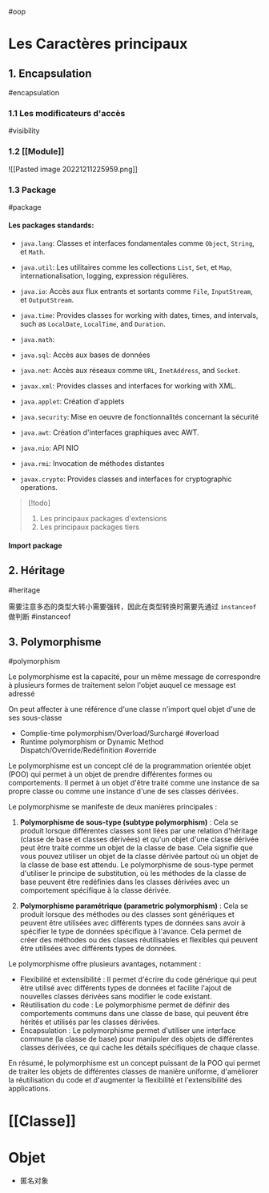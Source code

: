 #oop

# Les Caractères principaux 

## 1. Encapsulation
#encapsulation 

### 1.1 Les modificateurs d'accès
#visibility

### 1.2 [[Module]]

![[Pasted image 20221211225959.png]]

### 1.3 Package
#package 

#### Les packages standards:

- `java.lang`: Classes et interfaces fondamentales comme `Object`, `String`, et `Math`.
- `java.util`: Les utilitaires comme les collections `List`, `Set`, et `Map`, internationalisation, logging, expression régulières.
- `java.io`: Accès aux flux entrants et sortants comme `File`, `InputStream`, et `OutputStream`.
- `java.time`: Provides classes for working with dates, times, and intervals, such as `LocalDate`, `LocalTime`, and `Duration`.
- `java.math`: 
- `java.sql`: Accès aux bases de données

- `java.net`: Accès aux réseaux comme `URL`, `InetAddress`, and `Socket`.
- `javax.xml`: Provides classes and interfaces for working with XML.
- `java.applet`: Création d'applets
- `java.security`: Mise en oeuvre de fonctionnalités concernant la sécurité

- `java.awt`: Création d'interfaces graphiques avec AWT.
- `java.nio`: API NIO
- `java.rmi`: Invocation de méthodes distantes
- `javax.crypto`: Provides classes and interfaces for cryptographic operations.

> [!todo] 
> 1. Les principaux packages d'extensions
> 2. Les principaux packages tiers

#### Import package


## 2. Héritage
#heritage

需要注意多态的类型大转小需要强转，因此在类型转换时需要先通过 `instanceof` 做判断 #instanceof

## 3. Polymorphisme
#polymorphism 

Le polymorphisme est la capacité, pour un même message de correspondre à plusieurs formes de traitement selon l'objet auquel ce message est adressé

On peut affecter à une référence d'une classe n'import quel objet d'une de ses sous-classe




- Complie-time polymorphism/Overload/Surchargé #overload
- Runtime polymorphism or Dynamic Method Dispatch/Override/Redéfinition #override 

Le polymorphisme est un concept clé de la programmation orientée objet (POO) qui permet à un objet de prendre différentes formes ou comportements. Il permet à un objet d'être traité comme une instance de sa propre classe ou comme une instance d'une de ses classes dérivées.

Le polymorphisme se manifeste de deux manières principales :

1. **Polymorphisme de sous-type (subtype polymorphism)** : Cela se produit lorsque différentes classes sont liées par une relation d'héritage (classe de base et classes dérivées) et qu'un objet d'une classe dérivée peut être traité comme un objet de la classe de base. Cela signifie que vous pouvez utiliser un objet de la classe dérivée partout où un objet de la classe de base est attendu. Le polymorphisme de sous-type permet d'utiliser le principe de substitution, où les méthodes de la classe de base peuvent être redéfinies dans les classes dérivées avec un comportement spécifique à la classe dérivée.
    
2. **Polymorphisme paramétrique (parametric polymorphism)** : Cela se produit lorsque des méthodes ou des classes sont génériques et peuvent être utilisées avec différents types de données sans avoir à spécifier le type de données spécifique à l'avance. Cela permet de créer des méthodes ou des classes réutilisables et flexibles qui peuvent être utilisées avec différents types de données.
    

Le polymorphisme offre plusieurs avantages, notamment :

- Flexibilité et extensibilité : Il permet d'écrire du code générique qui peut être utilisé avec différents types de données et facilite l'ajout de nouvelles classes dérivées sans modifier le code existant.
- Réutilisation du code : Le polymorphisme permet de définir des comportements communs dans une classe de base, qui peuvent être hérités et utilisés par les classes dérivées.
- Encapsulation : Le polymorphisme permet d'utiliser une interface commune (la classe de base) pour manipuler des objets de différentes classes dérivées, ce qui cache les détails spécifiques de chaque classe.

En résumé, le polymorphisme est un concept puissant de la POO qui permet de traiter les objets de différentes classes de manière uniforme, d'améliorer la réutilisation du code et d'augmenter la flexibilité et l'extensibilité des applications.

# [[Classe]]

# Objet

- 匿名对象

